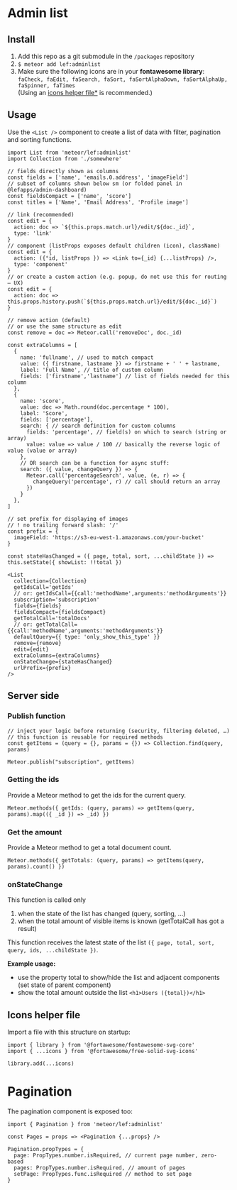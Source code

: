# Admin list

## Install

1. Add this repo as a git submodule in the `/packages` repository
1. `$ meteor add lef:adminlist`
1. Make sure the following icons are in your **fontawesome library**:
   `faCheck, faEdit, faSearch, faSort, faSortAlphaDown, faSortAlphaUp, faSpinner, faTimes`<br>
   (Using an [icons helper file\*](#icons-helper-file) is recommended.)

## Usage

Use the `<List />` component to create a list of data with filter, pagination and sorting functions.

```JSX
import List from 'meteor/lef:adminlist'
import Collection from './somewhere'

// fields directly shown as columns
const fields = ['name', 'emails.0.address', 'imageField']
// subset of columns shown below sm (or folded panel in @lefapps/admin-dashboard)
const fieldsCompact = ['name', 'score']
const titles = ['Name', 'Email Address', 'Profile image']

// link (recommended)
const edit = {
  action: doc => `${this.props.match.url}/edit/${doc._id}`,
  type: 'link'
}
// component (listProps exposes default children (icon), className)
const edit = {
  action: ({°id, listProps }) => <Link to={_id} {...listProps} />,
  type: 'component'
}
// or create a custom action (e.g. popup, do not use this for routing – UX)
const edit = {
  action: doc => this.props.history.push(`${this.props.match.url}/edit/${doc._id}`)
}

// remove action (default)
// or use the same structure as edit
const remove = doc => Meteor.call('removeDoc', doc._id)

const extraColumns = [
  {
    name: 'fullname', // used to match compact
    value: ({ firstname, lastname }) => firstname + ' ' + lastname,
    label: 'Full Name', // title of custom column
    fields: ['firstname','lastname'] // list of fields needed for this column
  },
  {
    name: 'score',
    value: doc => Math.round(doc.percentage * 100),
    label: 'Score',
    fields: ['percentage'],
    search: { // search definition for custom columns
      fields: 'percentage', // field(s) on which to search (string or array)
      value: value => value / 100 // basically the reverse logic of value (value or array)
    },
    // OR search can be a function for async stuff:
    search: ({ value, changeQuery }) => {
      Meteor.call('percentageSearch', value, (e, r) => {
        changeQuery('percentage', r) // call should return an array
      })
    }
  },
]

// set prefix for displaying of images
// ! no trailing forward slash: '/'
const prefix = {
  imageField: 'https://s3-eu-west-1.amazonaws.com/your-bucket'
}

const stateHasChanged = ({ page, total, sort, ...childState }) => this.setState({ showList: !!total })

<List
  collection={Collection}
  getIdsCall='getIds'
  // or: getIdsCall={{call:'methodName',arguments:'methodArguments'}}
  subscription='subscription'
  fields={fields}
  fieldsCompact={fieldsCompact}
  getTotalCall='totalDocs'
  // or: getTotalCall={{call:'methodName',arguments:'methodArguments'}}
  defaultQuery={{ type: 'only_show_this_type' }}
  remove={remove}
  edit={edit}
  extraColumns={extraColumns}
  onStateChange={stateHasChanged}
  urlPrefix={prefix}
/>
```

## Server side

### Publish function

```JS
// inject your logic before returning (security, filtering deleted, …)
// this function is reusable for required methods
const getItems = (query = {}, params = {}) => Collection.find(query, params)

Meteor.publish("subscription", getItems)
```

### Getting the ids

Provide a Meteor method to get the ids for the current query.

```JS
Meteor.methods({ getIds: (query, params) => getItems(query, params).map(({ _id }) => _id) })
```

### Get the amount

Provide a Meteor method to get a total document count.

```JS
Meteor.methods({ getTotals: (query, params) => getItems(query, params).count() })
```

### onStateChange

This function is called only

1. when the state of the list has changed (query, sorting, …)
2. when the total amount of visible items is known (getTotalCall has got a result)

This function receives the latest state of the list `({ page, total, sort, query, ids, ...childState })`.

**Example usage:**

- use the property total to show/hide the list and adjacent components (set state of parent component)
- show the total amount outside the list `<h1>Users ({total})</h1>`

## Icons helper file

Import a file with this structure on startup:

```JS
import { library } from '@fortawesome/fontawesome-svg-core'
import { ...icons } from '@fortawesome/free-solid-svg-icons'

library.add(...icons)
```

# Pagination

The pagination component is exposed too:

```JSX
import { Pagination } from 'meteor/lef:adminlist'

const Pages = props => <Pagination {...props} />

Pagination.propTypes = {
  page: PropTypes.number.isRequired, // current page number, zero-based
  pages: PropTypes.number.isRequired, // amount of pages
  setPage: PropTypes.func.isRequired // method to set page
}
```
